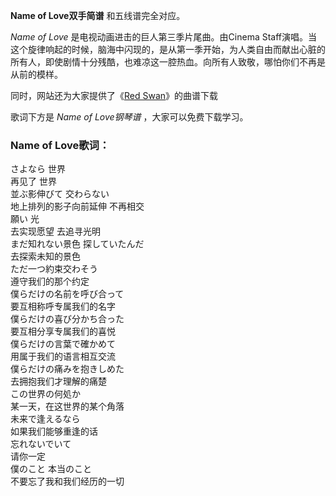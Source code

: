 

**Name of Love双手简谱** 和五线谱完全对应。

_Name of Love_ 是电视动画进击的巨人第三季片尾曲。由Cinema
Staff演唱。当这个旋律响起的时候，脑海中闪现的，是从第一季开始，为人类自由而献出心脏的所有人，即使剧情十分残酷，也难凉这一腔热血。向所有人致敬，哪怕你们不再是从前的模样。

同时，网站还为大家提供了《[Red Swan](Music-9386-Red-Swan-进击的巨人第三季OP.html "Red Swan")》的曲谱下载

歌词下方是 _Name of Love钢琴谱_ ，大家可以免费下载学习。

### Name of Love歌词：

さよなら 世界  
再见了 世界  
並ぶ影伸びて 交わらない  
地上排列的影子向前延伸 不再相交  
願い 光  
去实现愿望 去追寻光明  
まだ知れない景色 探していたんだ  
去探索未知的景色  
ただ一つ約束交わそう  
遵守我们的那个约定  
僕らだけの名前を呼び合って  
要互相称呼专属我们的名字  
僕らだけの喜び分かち合った  
要互相分享专属我们的喜悦  
僕らだけの言葉で確かめて  
用属于我们的语言相互交流  
僕らだけの痛みを抱きしめた  
去拥抱我们才理解的痛楚  
この世界の何処か  
某一天，在这世界的某个角落  
未来で逢えるなら  
如果我们能够重逢的话  
忘れないでいて  
请你一定  
僕のこと 本当のこと  
不要忘了我和我们经历的一切

